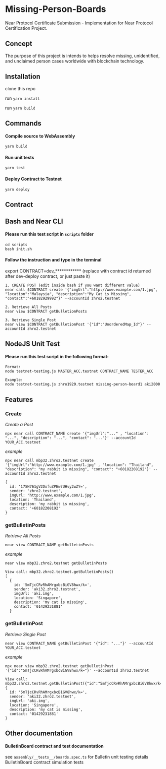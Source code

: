 # Missing-Person-Boards
Near Protocol Certificate Submission - Implementation for Near Protocol Certification Project.


## Concept
The purpose of this project is intends to helps resolve missing, unidentified, and unclaimed person cases worldwide with blockchain technology.

## Installation
clone this repo

run `yarn install` 

run `yarn build` 


## Commands
#### Compile source to WebAssembly

    yarn build                    

#### Run unit tests
    yarn test         

#### Deploy Contract to Testnet
    yarn deploy  

## Contract

## Bash and Near CLI
#### Please run this test script in `scripts` folder
    cd scripts
    bash init.sh
    
#### Follow the instruction and type in the terminal

export CONTRACT=dev_************ (replace with contract id returned after dev-deploy contract, or just paste it)


    1. CREATE POST (edit inside bash if you want different value)
    near call $CONTRACT create '{"imgUrl":"http://www.example.com/1.jpg", "location":"Malaysia", "description":"My Cat is Missing", "contact":"+60182929992"}' --accountId zhro2.testnet

    2. Retrieve All Posts
    near view $CONTRACT getBulletionPosts

    3. Retrieve Single Post
    near view $CONTRACT getBulletionPost '{"id":"UnorderedMap_Id"}' --accountId zhro2.testnet

## NodeJS Unit Test
#### Please run this test script in the following format:
    Format:
    node testnet-testing.js MASTER_ACC.testnet CONTRACT_NAME TESTER_ACC
    
    Example:
    node testnet-testing.js zhro1929.testnet missing-person-board1 aki2000


## Features
### Create 
  *Create a Post*

`npx near call CONTRACT_NAME create '{"imgUrl":"..." , "location": "...", "description": "...", "contact": "..."}' --accountId YOUR_ACC.testnet`

*example*

`npx near call mbp32.zhro2.testnet create '{"imgUrl":"http://www.example.com/1.jpg" , "location": "Thailand", "description": "my rabbit is missing", "contact": "+60182208192"}' --accountId zhro2.testnet`

    {
      id: '17SH761gV2DxfuZPEw7UHvy2wZY=',
      sender: 'zhro2.testnet',
      imgUrl: 'http://www.example.com/1.jpg',
      location: 'Thailand',
      description: 'my rabbit is missing',
      contact: '+60182208192'
    }

### getBulletinPosts
 *Retrieve All Posts*
 
`near view CONTRACT_NAME getBulletinPosts`

*example*

`near view mbp32.zhro2.testnet getBulletinPosts`

    View call: mbp32.zhro2.testnet.getBulletinPosts()
    [
      {
        id: '5mTjcCRvRhAMrgxbcBiGV8hwx/k=',
        sender: 'aki32.zhro2.testnet',
        imgUrl: 'aki.img',
        location: 'Singapore',
        description: 'my cat is missing',
        contact: '01429231881'
      }

### getBulletinPost
 *Retrieve Single Post*
 
`near view CONTRACT_NAME getBulletinPost '{"id": "..."}' --accountId YOUR_ACC.testnet`

*example*

`npx near view mbp32.zhro2.testnet getBulletinPost '{"id":"5mTjcCRvRhAMrgxbcBiGV8hwx/k="}' --accountId zhro2.testnet`

    View call: mbp32.zhro2.testnet.getBulletinPost({"id":"5mTjcCRvRhAMrgxbcBiGV8hwx/k="})
    {
      id: '5mTjcCRvRhAMrgxbcBiGV8hwx/k=',
      sender: 'aki32.zhro2.testnet',
      imgUrl: 'aki.img',
      location: 'Singapore',
      description: 'my cat is missing',
      contact: '01429231881'
    }

## Other documentation
#### BulletinBoard contract and test documentation

see `assembly/__tests__/boards.spec.ts` for Bulletin unit testing details
BulletinBoard contract simulation tests



